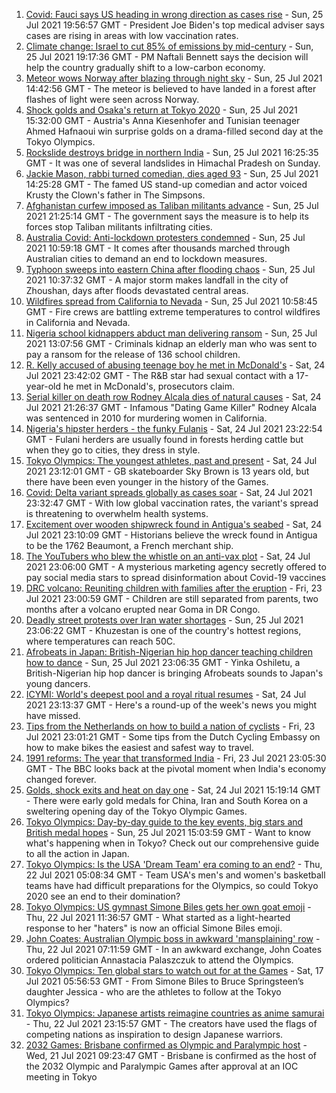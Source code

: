 1. [Covid: Fauci says US heading in wrong direction as cases rise](https://www.bbc.co.uk/news/world-us-canada-57962387) - Sun, 25 Jul 2021 19:56:57 GMT - President Joe Biden's top medical adviser says cases are rising in areas with low vaccination rates.
2. [Climate change: Israel to cut 85% of emissions by mid-century](https://www.bbc.co.uk/news/world-middle-east-57965028) - Sun, 25 Jul 2021 19:17:36 GMT - PM Naftali Bennett says the decision will help the country gradually shift to a low-carbon economy.
3. [Meteor wows Norway after blazing through night sky](https://www.bbc.co.uk/news/world-europe-57962384) - Sun, 25 Jul 2021 14:42:56 GMT - The meteor is believed to have landed in a forest after flashes of light were seen across Norway.
4. [Shock golds and Osaka's return at Tokyo 2020](https://www.bbc.co.uk/sport/olympics/57961046) - Sun, 25 Jul 2021 15:32:00 GMT - Austria's Anna Kiesenhofer and Tunisian teenager Ahmed Hafnaoui win surprise golds on a drama-filled second day at the Tokyo Olympics.
5. [Rockslide destroys bridge in northern India](https://www.bbc.co.uk/news/world-asia-india-57964308) - Sun, 25 Jul 2021 16:25:35 GMT - It was one of several landslides in Himachal Pradesh on Sunday.
6. [Jackie Mason, rabbi turned comedian, dies aged 93](https://www.bbc.co.uk/news/world-us-canada-57960048) - Sun, 25 Jul 2021 14:25:28 GMT - The famed US stand-up comedian and actor voiced Krusty the Clown's father in The Simpsons.
7. [Afghanistan curfew imposed as Taliban militants advance](https://www.bbc.co.uk/news/world-asia-57933364) - Sun, 25 Jul 2021 21:25:14 GMT - The government says the measure is to help its forces stop Taliban militants infiltrating cities.
8. [Australia Covid: Anti-lockdown protesters condemned](https://www.bbc.co.uk/news/world-australia-57960044) - Sun, 25 Jul 2021 10:59:18 GMT - It comes after thousands marched through Australian cities to demand an end to lockdown measures.
9. [Typhoon sweeps into eastern China after flooding chaos](https://www.bbc.co.uk/news/world-asia-china-57955138) - Sun, 25 Jul 2021 10:37:32 GMT - A major storm makes landfall in the city of Zhoushan, days after floods devastated central areas.
10. [Wildfires spread from California to Nevada](https://www.bbc.co.uk/news/world-us-canada-57961767) - Sun, 25 Jul 2021 10:58:45 GMT - Fire crews are battling extreme temperatures to control wildfires in California and Nevada.
11. [Nigeria school kidnappers abduct man delivering ransom](https://www.bbc.co.uk/news/world-africa-57960544) - Sun, 25 Jul 2021 13:07:56 GMT - Criminals kidnap an elderly man who was sent to pay a ransom for the release of 136 school children.
12. [R. Kelly accused of abusing teenage boy he met in McDonald's](https://www.bbc.co.uk/news/world-us-canada-57958367) - Sat, 24 Jul 2021 23:42:02 GMT - The R&B star had sexual contact with a 17-year-old he met in McDonald's, prosecutors claim.
13. [Serial killer on death row Rodney Alcala dies of natural causes](https://www.bbc.co.uk/news/world-us-canada-57955961) - Sat, 24 Jul 2021 21:26:37 GMT - Infamous "Dating Game Killer" Rodney Alcala was sentenced in 2010 for murdering women in California.
14. [Nigeria's hipster herders - the funky Fulanis](https://www.bbc.co.uk/news/world-africa-57929704) - Sat, 24 Jul 2021 23:22:54 GMT - Fulani herders are usually found in forests herding cattle but when they go to cities, they dress in style.
15. [Tokyo Olympics: The youngest athletes, past and present](https://www.bbc.co.uk/news/world-57945947) - Sat, 24 Jul 2021 23:12:01 GMT - GB skateboarder Sky Brown is 13 years old, but there have been even younger in the history of the Games.
16. [Covid: Delta variant spreads globally as cases soar](https://www.bbc.co.uk/news/world-57907681) - Sat, 24 Jul 2021 23:32:47 GMT - With low global vaccination rates, the variant's spread is threatening to overwhelm health systems.
17. [Excitement over wooden shipwreck found in Antigua's seabed](https://www.bbc.co.uk/news/world-latin-america-57878969) - Sat, 24 Jul 2021 23:10:09 GMT - Historians believe the wreck found in Antigua to be the 1762 Beaumont, a French merchant ship.
18. [The YouTubers who blew the whistle on an anti-vax plot](https://www.bbc.co.uk/news/blogs-trending-57928647) - Sat, 24 Jul 2021 23:06:00 GMT - A mysterious marketing agency secretly offered to pay social media stars to spread disinformation about Covid-19 vaccines
19. [DRC volcano: Reuniting children with families after the eruption](https://www.bbc.co.uk/news/world-africa-57947193) - Fri, 23 Jul 2021 23:00:59 GMT - Children are still separated from parents, two months after a volcano erupted near Goma in DR Congo.
20. [Deadly street protests over Iran water shortages](https://www.bbc.co.uk/news/world-middle-east-57948717) - Sun, 25 Jul 2021 23:06:22 GMT - Khuzestan is one of the country's hottest regions, where temperatures can reach 50C.
21. [Afrobeats in Japan: British-Nigerian hip hop dancer teaching children how to dance](https://www.bbc.co.uk/news/world-africa-57949287) - Sun, 25 Jul 2021 23:06:35 GMT - Yinka Oshiletu, a British-Nigerian hip hop dancer is bringing Afrobeats sounds to Japan's young dancers.
22. [ICYMI: World's deepest pool and a royal ritual resumes](https://www.bbc.co.uk/news/world-57950189) - Sat, 24 Jul 2021 23:13:37 GMT - Here's a round-up of the week's news you might have missed.
23. [Tips from the Netherlands on how to build a nation of cyclists](https://www.bbc.co.uk/news/world-europe-57944428) - Fri, 23 Jul 2021 23:01:21 GMT - Some tips from the Dutch Cycling Embassy on how to make bikes the easiest and safest way to travel.
24. [1991 reforms: The year that transformed India](https://www.bbc.co.uk/news/world-asia-india-57939341) - Fri, 23 Jul 2021 23:05:30 GMT - The BBC looks back at the pivotal moment when India's economy changed forever.
25. [Golds, shock exits and heat on day one](https://www.bbc.co.uk/sport/olympics/57952239) - Sat, 24 Jul 2021 15:19:14 GMT - There were early gold medals for China, Iran and South Korea on a sweltering opening day of the Tokyo Olympic Games.
26. [Tokyo Olympics: Day-by-day guide to the key events, big stars and British medal hopes](https://www.bbc.co.uk/sport/olympics/57778808) - Sun, 25 Jul 2021 15:03:59 GMT - Want to know what's happening when in Tokyo? Check out our comprehensive guide to all the action in Japan.
27. [Tokyo Olympics: Is the USA 'Dream Team' era coming to an end?](https://www.bbc.co.uk/sport/olympics/57895457) - Thu, 22 Jul 2021 05:08:34 GMT - Team USA's men's and women's basketball teams have had difficult preparations for the Olympics, so could Tokyo 2020 see an end to their domination?
28. [Tokyo Olympics: US gymnast Simone Biles gets her own goat emoji](https://www.bbc.co.uk/sport/olympics/57927175) - Thu, 22 Jul 2021 11:36:57 GMT - What started as a light-hearted response to her "haters" is now an official Simone Biles emoji.
29. [John Coates: Australian Olympic boss in awkward 'mansplaining' row](https://www.bbc.co.uk/news/world-australia-57924986) - Thu, 22 Jul 2021 07:11:59 GMT - In an awkward exchange, John Coates ordered politician Annastacia Palaszczuk to attend the Olympics.
30. [Tokyo Olympics: Ten global stars to watch out for at the Games](https://www.bbc.co.uk/sport/olympics/57836107) - Sat, 17 Jul 2021 05:56:53 GMT - From Simone Biles to Bruce Springsteen’s daughter Jessica - who are the athletes to follow at the Tokyo Olympics?
31. [Tokyo Olympics: Japanese artists reimagine countries as anime samurai](https://www.bbc.co.uk/news/world-asia-57911348) - Thu, 22 Jul 2021 23:15:57 GMT - The creators have used the flags of competing nations as inspiration to design Japanese warriors.
32. [2032 Games: Brisbane confirmed as Olympic and Paralympic host](https://www.bbc.co.uk/sport/olympics/57912026) - Wed, 21 Jul 2021 09:23:47 GMT - Brisbane is confirmed as the host of the 2032 Olympic and Paralympic Games after approval at an IOC meeting in Tokyo
